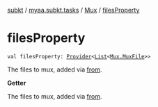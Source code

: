 [subkt](../../index.md) / [myaa.subkt.tasks](../index.md) / [Mux](index.md) / [filesProperty](./files-property.md)

# filesProperty

`val filesProperty: `[`Provider`](https://docs.gradle.org/current/javadoc/org/gradle/api/provider/Provider.html)`<`[`List`](https://kotlinlang.org/api/latest/jvm/stdlib/kotlin.collections/-list/index.html)`<`[`Mux.MuxFile`](-mux-file/index.md)`>>`

The files to mux, added via [from](from.md).

**Getter**

The files to mux, added via [from](from.md).


